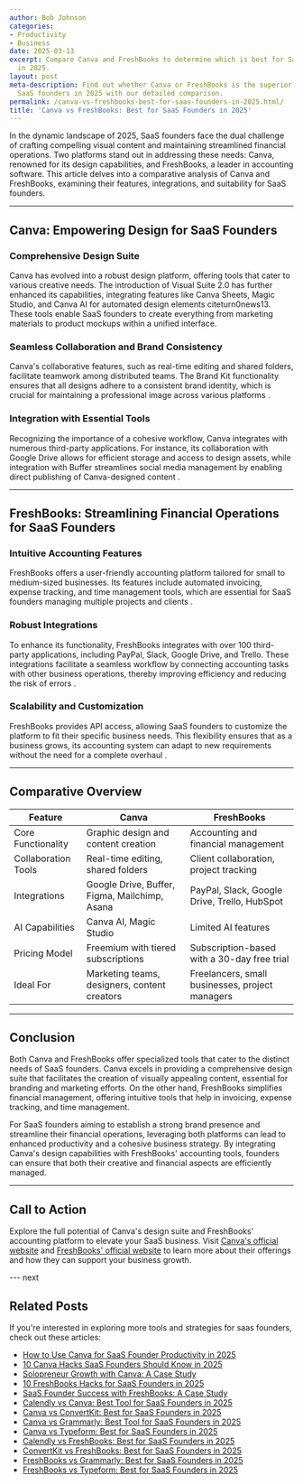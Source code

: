 ```yaml
---
author: Bob Johnson
categories:
- Productivity
- Business
date: 2025-03-13
excerpt: Compare Canva and FreshBooks to determine which is best for SaaS founders
  in 2025.
layout: post
meta-description: Find out whether Canva or FreshBooks is the superior choice for
  SaaS founders in 2025 with our detailed comparison.
permalink: /canva-vs-freshbooks-best-for-saas-founders-in-2025.html/
title: 'Canva vs FreshBooks: Best for SaaS Founders in 2025'
---
```


In the dynamic landscape of 2025, SaaS founders face the dual challenge of crafting compelling visual content and maintaining streamlined financial operations. Two platforms stand out in addressing these needs: Canva, renowned for its design capabilities, and FreshBooks, a leader in accounting software. This article delves into a comparative analysis of Canva and FreshBooks, examining their features, integrations, and suitability for SaaS founders.

---

## Canva: Empowering Design for SaaS Founders

### Comprehensive Design Suite

Canva has evolved into a robust design platform, offering tools that cater to various creative needs. The introduction of Visual Suite 2.0 has further enhanced its capabilities, integrating features like Canva Sheets, Magic Studio, and Canva AI for automated design elements citeturn0news13. These tools enable SaaS founders to create everything from marketing materials to product mockups within a unified interface.

### Seamless Collaboration and Brand Consistency

Canva's collaborative features, such as real-time editing and shared folders, facilitate teamwork among distributed teams. The Brand Kit functionality ensures that all designs adhere to a consistent brand identity, which is crucial for maintaining a professional image across various platforms .

### Integration with Essential Tools

Recognizing the importance of a cohesive workflow, Canva integrates with numerous third-party applications. For instance, its collaboration with Google Drive allows for efficient storage and access to design assets, while integration with Buffer streamlines social media management by enabling direct publishing of Canva-designed content .

---

## FreshBooks: Streamlining Financial Operations for SaaS Founders

### Intuitive Accounting Features

FreshBooks offers a user-friendly accounting platform tailored for small to medium-sized businesses. Its features include automated invoicing, expense tracking, and time management tools, which are essential for SaaS founders managing multiple projects and clients .

### Robust Integrations

To enhance its functionality, FreshBooks integrates with over 100 third-party applications, including PayPal, Slack, Google Drive, and Trello. These integrations facilitate a seamless workflow by connecting accounting tasks with other business operations, thereby improving efficiency and reducing the risk of errors .

### Scalability and Customization

FreshBooks provides API access, allowing SaaS founders to customize the platform to fit their specific business needs. This flexibility ensures that as a business grows, its accounting system can adapt to new requirements without the need for a complete overhaul .

---

## Comparative Overview

| Feature                     | Canva                                             | FreshBooks                                         |
|-----------------------------|---------------------------------------------------|----------------------------------------------------|
| Core Functionality          | Graphic design and content creation               | Accounting and financial management               |
| Collaboration Tools         | Real-time editing, shared folders                 | Client collaboration, project tracking            |
| Integrations                | Google Drive, Buffer, Figma, Mailchimp, Asana     | PayPal, Slack, Google Drive, Trello, HubSpot      |
| AI Capabilities             | Canva AI, Magic Studio                            | Limited AI features                                |
| Pricing Model               | Freemium with tiered subscriptions                | Subscription-based with a 30-day free trial       |
| Ideal For                   | Marketing teams, designers, content creators      | Freelancers, small businesses, project managers   |

---

## Conclusion

Both Canva and FreshBooks offer specialized tools that cater to the distinct needs of SaaS founders. Canva excels in providing a comprehensive design suite that facilitates the creation of visually appealing content, essential for branding and marketing efforts. On the other hand, FreshBooks simplifies financial management, offering intuitive tools that help in invoicing, expense tracking, and time management.

For SaaS founders aiming to establish a strong brand presence and streamline their financial operations, leveraging both platforms can lead to enhanced productivity and a cohesive business strategy. By integrating Canva's design capabilities with FreshBooks' accounting tools, founders can ensure that both their creative and financial aspects are efficiently managed.

---

## Call to Action

Explore the full potential of Canva's design suite and FreshBooks' accounting platform to elevate your SaaS business. Visit [Canva's official website](https://www.canva.com/) and [FreshBooks' official website](https://www.freshbooks.com/) to learn more about their offerings and how they can support your business growth.

--- next

## Related Posts
If you're interested in exploring more tools and strategies for saas founders, check out these articles:
- [How to Use Canva for SaaS Founder Productivity in 2025](/how-to-use-canva-for-saas-founder-productivity-in-2025.html/)
- [10 Canva Hacks SaaS Founders Should Know in 2025](/10-canva-hacks-saas-founders-should-know-in-2025.html/)
- [Solopreneur Growth with Canva: A Case Study](/solopreneur-growth-with-canva-a-case-study.html/)
- [10 FreshBooks Hacks for SaaS Founders in 2025](/10-freshbooks-hacks-for-saas-founders-in-2025.html/)
- [SaaS Founder Success with FreshBooks: A Case Study](/saas-founder-success-with-freshbooks-a-case-study.html/)
- [Calendly vs Canva: Best Tool for SaaS Founders in 2025](/calendly-vs-canva-best-tool-for-saas-founders-in-2025.html/)
- [Canva vs ConvertKit: Best for SaaS Founders in 2025](/canva-vs-convertkit-best-for-saas-founders-in-2025.html/)
- [Canva vs Grammarly: Best Tool for SaaS Founders in 2025](/canva-vs-grammarly-best-tool-for-saas-founders-in-2025.html/)
- [Canva vs Typeform: Best for SaaS Founders in 2025](/canva-vs-typeform-best-for-saas-founders-in-2025.html/)
- [Calendly vs FreshBooks: Best for SaaS Founders in 2025](/calendly-vs-freshbooks-best-for-saas-founders-in-2025.html/)
- [ConvertKit vs FreshBooks: Best for SaaS Founders in 2025](/convertkit-vs-freshbooks-best-for-saas-founders-in-2025.html/)
- [FreshBooks vs Grammarly: Best for SaaS Founders in 2025](/freshbooks-vs-grammarly-best-for-saas-founders-in-2025.html/)
- [FreshBooks vs Typeform: Best for SaaS Founders in 2025](/freshbooks-vs-typeform-best-for-saas-founders-in-2025.html/)
